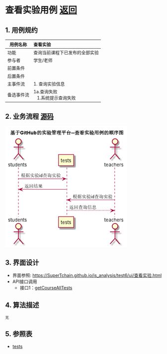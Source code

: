 # 查看实验用例 [返回](../README.md)

## 1. 用例规约

| 用例名称   | 查看实验                                        |
| ---------- | :---------------------------------------------- |
| 功能       | 查询当前课程下已发布的全部实验                  |
| 参与者     | 学生/老师                                       |
| 前置条件   |                                                 |
| 后置条件   |                                                 |
| 主事件流   | 1. 查询实验信息                                 |
| 备选事件流 | 1a.查询失败 <br>&nbsp;&nbsp; 1.系统提示查询失败 |

## 2. 业务流程 [源码](../source_code/查看实验.puml)

![查看实验](../img/查看实验.png)	 

## 3. 界面设计

- 界面参照: https://SuperTchain.github.io/is_analysis/test6/ui/查看实验.html
- API接口调用
  - 接口1：[getCourseAllTests](../interface/getCourseAllTests.md)

## 4. 算法描述

    无

## 5. 参照表

- [tests](../Sql/README.md/#tests)